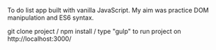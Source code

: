 To do list app built with vanilla JavaScript. My aim was practice DOM manipulation and ES6 syntax.

git clone project / npm install / type "gulp" to run project on http://localhost:3000/
